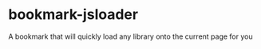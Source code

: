 bookmark-jsloader
=================

A bookmark that will quickly load any library onto the current page for you
